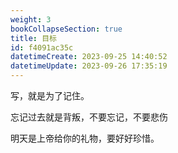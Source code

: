 ```yaml
---
weight: 3
bookCollapseSection: true
title: 目标
id: f4091ac35c
datetimeCreate: 2023-09-25 14:40:52
datetimeUpdate: 2023-09-26 17:35:19
---
```

写，就是为了记住。

忘记过去就是背叛，不要忘记，不要悲伤

明天是上帝给你的礼物，要好好珍惜。

